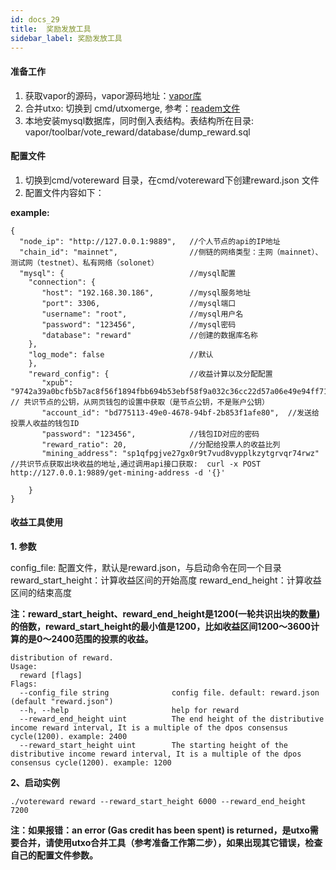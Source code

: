 ```yaml
---
id: docs_29
title:  奖励发放工具
sidebar_label: 奖励发放工具
---
```


#### 准备工作

1. 获取vapor的源码，vapor源码地址：[vapor库](https://github.com/Bytom/vapor)
2. 合并utxo: 切换到 cmd/utxomerge, 参考：[readem文件](https://github.com/Bytom/vapor/blob/master/cmd/utxomerge/README.md)
3. 本地安装mysql数据库，同时倒入表结构。表结构所在目录:
   vapor/toolbar/vote_reward/database/dump_reward.sql

#### 配置文件

1. 切换到cmd/votereward 目录，在cmd/votereward下创建reward.json 文件
2. 配置文件内容如下：

**example:**

```
{
  "node_ip": "http://127.0.0.1:9889",   //个人节点的api的IP地址
  "chain_id": "mainnet",                //侧链的网络类型：主网（mainnet）、测试网（testnet）、私有网络（solonet）
  "mysql": {                            //mysql配置
    "connection": {
       "host": "192.168.30.186",        //mysql服务地址
       "port": 3306,                    //mysql端口
       "username": "root",              //mysql用户名
       "password": "123456",            //mysql密码
       "database": "reward"             //创建的数据库名称
    },
    "log_mode": false                   //默认
    },
    "reward_config": {                  //收益计算以及分配配置
       "xpub": "9742a39a0bcfb5b7ac8f56f1894fbb694b53ebf58f9a032c36cc22d57a06e49e94ff7199063fb7a78190624fa3530f611404b56fc9af91dcaf4639614512cb64",         // 共识节点的公钥，从网页钱包的设置中获取（是节点公钥，不是账户公钥）
       "account_id": "bd775113-49e0-4678-94bf-2b853f1afe80",  //发送给投票人收益的钱包ID
       "password": "123456",            //钱包ID对应的密码
       "reward_ratio": 20,              //分配给投票人的收益比列
       "mining_address": "sp1qfpgjve27gx0r9t7vud8vypplkzytgrvqr74rwz"    //共识节点获取出块收益的地址,通过调用api接口获取:  curl -x POST http://127.0.0.1:9889/get-mining-address -d '{}'

    }
}
```

#### 收益工具使用

**1. 参数**

config_file: 配置文件，默认是reward.json，与启动命令在同一个目录
reward_start_height：计算收益区间的开始高度
reward_end_height：计算收益区间的结束高度

**注：reward_start_height、reward_end_height是1200(一轮共识出块的数量)的倍数，reward_start_height的最小值是1200，比如收益区间1200～3600计算的是0～2400范围的投票的收益。**

```
distribution of reward.
Usage:
  reward [flags]
Flags:
  --config_file string              config file. default: reward.json (default "reward.json")
  --h, --help                       help for reward
  --reward_end_height uint          The end height of the distributive income reward interval, It is a multiple of the dpos consensus cycle(1200). example: 2400
  --reward_start_height uint        The starting height of the distributive income reward interval, It is a multiple of the dpos consensus cycle(1200). example: 1200
```

**2、启动实例**

```
./votereward reward --reward_start_height 6000 --reward_end_height 7200
```

**注：如果报错：an error (Gas credit has been spent) is returned，是utxo需要合并，请使用utxo合并工具（参考准备工作第二步），如果出现其它错误，检查自己的配置文件参数。**
